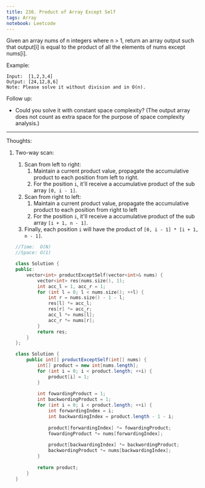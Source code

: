 ```yaml
---
title: 238. Product of Array Except Self
tags: Array
notebook: Leetcode
---
```


Given an array nums of n integers where n > 1,  return an array output such that output[i] is equal to the product of all the elements of nums except nums[i].

Example:
```
Input:  [1,2,3,4]
Output: [24,12,8,6]
Note: Please solve it without division and in O(n).
```
Follow up:
- Could you solve it with constant space complexity? (The output array does not count as extra space for the purpose of space complexity analysis.)

----------
Thoughts:
1. Two-way scan:
   1. Scan from left to right:
      1. Maintain a current product value, propagate the accumulative product to each position from left to right.
      2. For the position `i`, it'll receive a accumulative product of the sub array `[0, i - 1]`.
   2. Scan from right to left:
      1. Maintain a current product value, propagate the accumulative product to each position from right to left
      2. For the position `i`, it'll receive a accumulative product of the sub array `[i + 1, n - 1]`.
   3. Finally, each position `i` will have the product of `[0, i - 1] * [i + 1, n - 1]`.

    ```c++
    //Time:  O(N)
    //Space: O(1)

    class Solution {
    public:
        vector<int> productExceptSelf(vector<int>& nums) {
            vector<int> res(nums.size(), 1);
            int acc_l = 1, acc_r = 1;
            for (int l = 0; l < nums.size(); ++l) {
                int r = nums.size() - 1 - l;
                res[l] *= acc_l;
                res[r] *= acc_r;
                acc_l *= nums[l];
                acc_r *= nums[r];
            }
            return res;
        }
    };
    ```


    ```Java
    class Solution {
        public int[] productExceptSelf(int[] nums) {
            int[] product = new int[nums.length];
            for (int i = 0; i < product.length; ++i) {
                product[i] = 1;
            }
            
            int fowardingProduct = 1;
            int backwordingProduct = 1;
            for (int i = 0; i < product.length; ++i) {
                int forwardingIndex = i;
                int backwardingIndex = product.length - 1 - i;
                
                product[forwardingIndex] *= fowardingProduct;
                fowardingProduct *= nums[forwardingIndex];
                
                product[backwardingIndex] *= backwordingProduct;
                backwordingProduct *= nums[backwardingIndex];
            }
            
            return product;
        }
    }
    ```